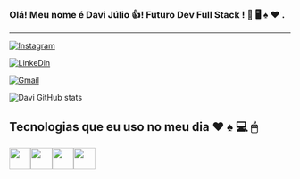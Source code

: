 
### Olá! Meu nome é Davi Júlio 👍! Futuro Dev Full Stack ! 🖤 🖥️ ♠ ♥ .
<hr>

[![Instagram](https://img.shields.io/badge/Instagram-E4405F?style=for-the-badge&logo=instagram&logoColor=white)](https://www.instagram.com/davijulio062/)

[![LinkeDin](https://img.shields.io/badge/LinkedIn-0077B5?style=for-the-badge&logo=linkedin&logoColor=white)](https://www.linkedin.com/in/davi-j%C3%BAlio-801801240/)

[![Gmail](https://img.shields.io/badge/Gmail-D14836?style=for-the-badge&logo=gmail&logoColor=white)](davijulio550@gmail.com)


![Davi GitHub stats](https://github-readme-stats.vercel.app/api?username=Davi-Julio&show_icons=true&theme=dracula)

## Tecnologias que eu uso no meu dia ♥ ♠ 💻 🖱

<div style = "display:flex">

<img style= "width:4vw" src="https://cdn.jsdelivr.net/gh/devicons/devicon/icons/html5/html5-original.svg" />

<img style= "width:4vw"  src="https://cdn.jsdelivr.net/gh/devicons/devicon/icons/css3/css3-original.svg" />

<img  style= "width:4vw"  src="https://cdn.jsdelivr.net/gh/devicons/devicon/icons/javascript/javascript-original.svg" />

<img style= "width:4vw"  src="https://cdn.jsdelivr.net/gh/devicons/devicon/icons/jquery/jquery-original.svg" />

</div>








